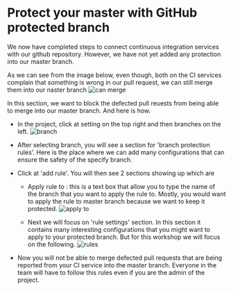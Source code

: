 # Protect your master with GitHub protected branch
We now have completed steps to connect continuous integration services with our github repository.
However, we have not yet added any protection into our master branch.

As we can see from the image below, even though, both on the CI services complain that something is wrong in our pull request, we can still merge them into our naster branch
![can merge](https://user-images.githubusercontent.com/11821799/45927907-2e0ce800-bf65-11e8-92a6-743264cf17f6.png)

In this section, we want to block the defected pull reuests from being able to merge into our master branch. And here is how.

* In the project, click at setting on the top right and then branches on the left.
![branch](https://user-images.githubusercontent.com/11821799/45927965-26017800-bf66-11e8-9a10-241e39ec0be4.png)

* After selecting branch, you will see a section for 'branch protection rules'. Here is the place where we can add many configurations that can ensure the safety of the specify branch.

* Click at 'add rule'. You will then see 2 sections showing up which are
    * Apply rule to : this is a text box that allow you to type the name of the branch that you want to apply the rule to. Mostly, you would want to apply the rule to master branch because we want to keep it protected.
    ![apply to](https://user-images.githubusercontent.com/11821799/45928196-d15ffc00-bf69-11e8-8f1d-610faf6c775d.png)

    * Next we will focus on 'rule settings' section. In this section it contains many interesting configurations that you might want to apply to your protected branch. But for this workshop we will focus on the following.
    ![rules](https://user-images.githubusercontent.com/11821799/45928246-c8bbf580-bf6a-11e8-8b43-f97f7e873990.png)

* Now you will not be able to merge defected pull requests that are being reported from your CI service into the master branch. Everyone in the team will have to follow this rules even if you are the admin of the project.